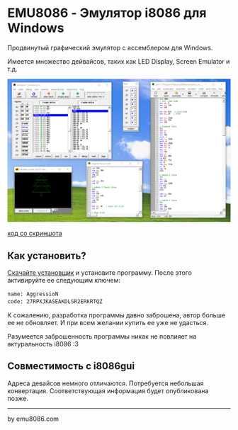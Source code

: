 # EMU8086 - Эмулятор i8086 для Windows

Продвинутый графический эмулятор с ассемблером для Windows.

Имеется множество дейвайсов, таких как LED Display, Screen Emulator и т.д.

![sceenshot](screenshot.png)

[код со скриншота](https://git.frogling.com/mvodya/bkv-labs/snippets/6)

## Как установить?

[Скачайте установщик](emu8086v408r.exe) и установите программу. После этого активируйте ее следующим ключем:

```txt
name: AggressioN
code: 27RPXJKASEAKDLSR2ERKRTQZ
```

К сожалению, разработка программы давно заброшена, автор больше ее не обновляет. И при всем желании купить ее уже не удасться.

Разумеется заброшенность программы никак не повлияет на актуральность i8086 :3

## Совместимость с i8086gui

Адреса девайсов немного отличаются. Потребуется небольшая конвертация. Соответствующая информация будет опубликована позже.

---

by emu8086.com
